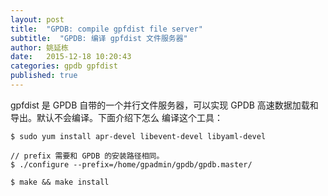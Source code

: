 ```yaml
---
layout: post
title:  "GPDB: compile gpfdist file server"
subtitle:  "GPDB: 编译 gpfdist 文件服务器"
author: 姚延栋
date:   2015-12-18 10:20:43
categories: gpdb gpfdist
published: true
---
```


gpfdist 是 GPDB 自带的一个并行文件服务器，可以实现 GPDB 高速数据加载和导出。默认不会编译。下面介绍下怎么
编译这个工具：

    $ sudo yum install apr-devel libevent-devel libyaml-devel

    // prefix 需要和 GPDB 的安装路径相同。
    $ ./configure --prefix=/home/gpadmin/gpdb/gpdb.master/

    $ make && make install
